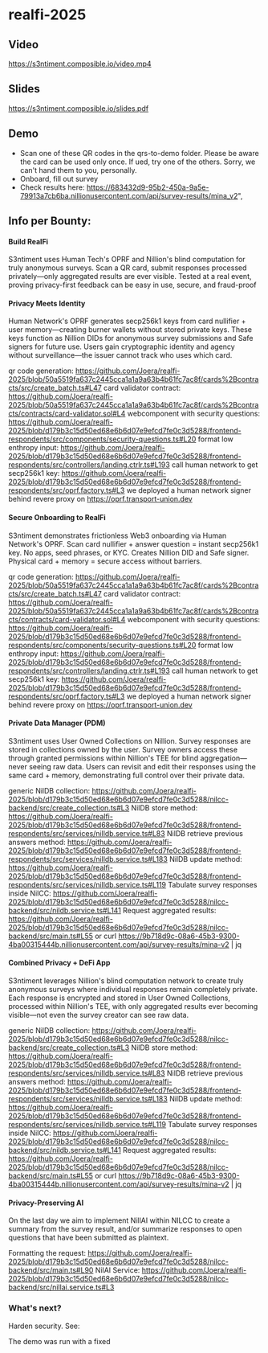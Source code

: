 # realfi-2025

## Video

https://s3ntiment.composible.io/video.mp4

## Slides

https://s3ntiment.composible.io/slides.pdf

## Demo

* Scan one of these QR codes in the qrs-to-demo folder. Please be aware the card can be used only once. If ued, try one of the others. Sorry, we can't hand them to you, personally. 
* Onboard, fill out survey
* Check results here: https://683432d9-95b2-450a-9a5e-79913a7cb6ba.nillionusercontent.com/api/survey-results/mina_v2",

## Info per Bounty: 

#### Build RealFi
S3ntiment uses Human Tech's OPRF and Nillion's blind computation for truly anonymous surveys. Scan a QR card, submit responses processed privately—only aggregated results are ever visible. Tested at a real event, proving privacy-first feedback can be easy in use, secure, and fraud-proof

#### Privacy Meets Identity
Human Network's OPRF generates secp256k1 keys from card nullifier + user memory—creating burner wallets without stored private keys. These keys function as Nillion DIDs for anonymous survey submissions and Safe signers for future use. Users gain cryptographic identity and agency without surveillance—the issuer cannot track who uses which card. 

qr code generation: https://github.com/Joera/realfi-2025/blob/50a5519fa637c2445cca1a1a9a63b4b61fc7ac8f/cards%2Bcontracts/src/create_batch.ts#L47
card validator contract: https://github.com/Joera/realfi-2025/blob/50a5519fa637c2445cca1a1a9a63b4b61fc7ac8f/cards%2Bcontracts/contracts/card-validator.sol#L4
webcomponent with security questions: https://github.com/Joera/realfi-2025/blob/d179b3c15d50ed68e6b6d07e9efcd7fe0c3d5288/frontend-respondents/src/components/security-questions.ts#L20
format low enthropy input: https://github.com/Joera/realfi-2025/blob/d179b3c15d50ed68e6b6d07e9efcd7fe0c3d5288/frontend-respondents/src/controllers/landing.ctrlr.ts#L193
call human network to get secp256k1 key: https://github.com/Joera/realfi-2025/blob/d179b3c15d50ed68e6b6d07e9efcd7fe0c3d5288/frontend-respondents/src/oprf.factory.ts#L3
we deployed a human network signer behind revere proxy on https://oprf.transport-union.dev

#### Secure Onboarding to RealFi
S3ntiment demonstrates frictionless Web3 onboarding via Human Network's OPRF. Scan card nullifier + answer question = instant secp256k1 key. No apps, seed phrases, or KYC. Creates Nillion DID and Safe signer. Physical card + memory = secure access without barriers.

qr code generation: https://github.com/Joera/realfi-2025/blob/50a5519fa637c2445cca1a1a9a63b4b61fc7ac8f/cards%2Bcontracts/src/create_batch.ts#L47
card validator contract: https://github.com/Joera/realfi-2025/blob/50a5519fa637c2445cca1a1a9a63b4b61fc7ac8f/cards%2Bcontracts/contracts/card-validator.sol#L4
webcomponent with security questions: https://github.com/Joera/realfi-2025/blob/d179b3c15d50ed68e6b6d07e9efcd7fe0c3d5288/frontend-respondents/src/components/security-questions.ts#L20
format low enthropy input: https://github.com/Joera/realfi-2025/blob/d179b3c15d50ed68e6b6d07e9efcd7fe0c3d5288/frontend-respondents/src/controllers/landing.ctrlr.ts#L193
call human network to get secp256k1 key: https://github.com/Joera/realfi-2025/blob/d179b3c15d50ed68e6b6d07e9efcd7fe0c3d5288/frontend-respondents/src/oprf.factory.ts#L3
we deployed a human network signer behind revere proxy on https://oprf.transport-union.dev

#### Private Data Manager (PDM)
S3ntiment uses User Owned Collections on Nillion. Survey responses are stored in collections owned by the user. Survey owners access these through granted permissions within Nillion's TEE for blind aggregation—never seeing raw data. Users can revisit and edit their responses using the same card + memory, demonstrating full control over their private data.

generic NilDB collection: https://github.com/Joera/realfi-2025/blob/d179b3c15d50ed68e6b6d07e9efcd7fe0c3d5288/nilcc-backend/src/create_collection.ts#L3
NilDB store method: https://github.com/Joera/realfi-2025/blob/d179b3c15d50ed68e6b6d07e9efcd7fe0c3d5288/frontend-respondents/src/services/nilldb.service.ts#L83
NilDB retrieve previous answers method: https://github.com/Joera/realfi-2025/blob/d179b3c15d50ed68e6b6d07e9efcd7fe0c3d5288/frontend-respondents/src/services/nilldb.service.ts#L183
NilDB update method: https://github.com/Joera/realfi-2025/blob/d179b3c15d50ed68e6b6d07e9efcd7fe0c3d5288/frontend-respondents/src/services/nilldb.service.ts#L119
Tabulate survey responses inside NilCC: https://github.com/Joera/realfi-2025/blob/d179b3c15d50ed68e6b6d07e9efcd7fe0c3d5288/nilcc-backend/src/nildb.service.ts#L141
Request aggregated results: https://github.com/Joera/realfi-2025/blob/d179b3c15d50ed68e6b6d07e9efcd7fe0c3d5288/nilcc-backend/src/main.ts#L55
or curl https://9b718d9c-08a6-45b3-9300-4ba00315444b.nillionusercontent.com/api/survey-results/mina-v2 | jq


#### Combined Privacy + DeFi App
S3ntiment leverages Nillion's blind computation network to create truly anonymous surveys where individual responses remain completely private. Each response is encrypted and stored in User Owned Collections, processed within Nillion's TEE, with only aggregated results ever becoming visible—not even the survey creator can see raw data.

generic NilDB collection: https://github.com/Joera/realfi-2025/blob/d179b3c15d50ed68e6b6d07e9efcd7fe0c3d5288/nilcc-backend/src/create_collection.ts#L3
NilDB store method: https://github.com/Joera/realfi-2025/blob/d179b3c15d50ed68e6b6d07e9efcd7fe0c3d5288/frontend-respondents/src/services/nilldb.service.ts#L83
NilDB retrieve previous answers method: https://github.com/Joera/realfi-2025/blob/d179b3c15d50ed68e6b6d07e9efcd7fe0c3d5288/frontend-respondents/src/services/nilldb.service.ts#L183
NilDB update method: https://github.com/Joera/realfi-2025/blob/d179b3c15d50ed68e6b6d07e9efcd7fe0c3d5288/frontend-respondents/src/services/nilldb.service.ts#L119
Tabulate survey responses inside NilCC: https://github.com/Joera/realfi-2025/blob/d179b3c15d50ed68e6b6d07e9efcd7fe0c3d5288/nilcc-backend/src/nildb.service.ts#L141
Request aggregated results: https://github.com/Joera/realfi-2025/blob/d179b3c15d50ed68e6b6d07e9efcd7fe0c3d5288/nilcc-backend/src/main.ts#L55
or curl https://9b718d9c-08a6-45b3-9300-4ba00315444b.nillionusercontent.com/api/survey-results/mina-v2 | jq

#### Privacy-Preserving AI
On the last day we aim to implement NillAI within NILCC to create a summary from the survey result, and/or summarize responses to open questions that have been submitted as plaintext. 

Formatting the request: https://github.com/Joera/realfi-2025/blob/d179b3c15d50ed68e6b6d07e9efcd7fe0c3d5288/nilcc-backend/src/main.ts#L90
NilAI Service: https://github.com/Joera/realfi-2025/blob/d179b3c15d50ed68e6b6d07e9efcd7fe0c3d5288/nilcc-backend/src/nillai.service.ts#L3

### What's next?

Harden security. See: 




The demo was run with a fixed 
